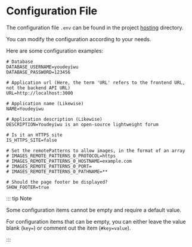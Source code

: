 # Configuration File

The configuration file ```.env``` can be found in the project [hosting](https://github.com/dafengzhen/youdeyiwu/tree/main/hosting) directory.

You can modify the configuration according to your needs.

Here are some configuration examples:

```text
# Database
DATABASE_USERNAME=youdeyiwu
DATABASE_PASSWORD=123456

# Application url (Here, the term 'URL' refers to the frontend URL, not the backend API URL)
URL=http://localhost:3000

# Application name (Likewise)
NAME=Youdeyiwu

# Application description (Likewise)
DESCRIPTION=Youdeyiwu is an open-source lightweight forum

# Is it an HTTPS site
IS_HTTPS_SITE=false

# Set the remotePatterns to allow images, in the format of an array
# IMAGES_REMOTE_PATTERNS_0_PROTOCOL=https
# IMAGES_REMOTE_PATTERNS_0_HOSTNAME=example.com
# IMAGES_REMOTE_PATTERNS_0_PORT=
# IMAGES_REMOTE_PATTERNS_0_PATHNAME=**

# Should the page footer be displayed?
SHOW_FOOTER=true
```

::: tip Note

Some configuration items cannot be empty and require a default value.

For configuration items that can be empty, you can either leave the value blank (```key=```) or comment out the item (```#key=value```).

:::
